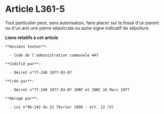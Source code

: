 # Article L361-5

Tout particulier peut, sans autorisation, faire placer sur la fosse d'un parent ou d'un ami une pierre sépulcrale ou autre
signe indicatif de sépulture.

**Liens relatifs à cet article**

	**Anciens textes**:

	  - Code de l'administration communale 447

	**Codifié par**:

	  - Décret n°77-240 1977-03-07

	**Créé par**:

	  - Décret n°77-240 1977-03-07 JORF et JONC 18 Mars 1977

	**Abrogé par**:

	  - Loi n°96-142 du 21 février 1996 - art. 12 (V)
